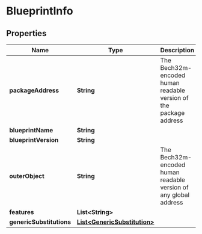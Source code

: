 

# BlueprintInfo


## Properties

| Name | Type | Description | Notes |
|------------ | ------------- | ------------- | -------------|
|**packageAddress** | **String** | The Bech32m-encoded human readable version of the package address |  |
|**blueprintName** | **String** |  |  |
|**blueprintVersion** | **String** |  |  |
|**outerObject** | **String** | The Bech32m-encoded human readable version of any global address |  [optional] |
|**features** | **List&lt;String&gt;** |  |  |
|**genericSubstitutions** | [**List&lt;GenericSubstitution&gt;**](GenericSubstitution.md) |  |  |



